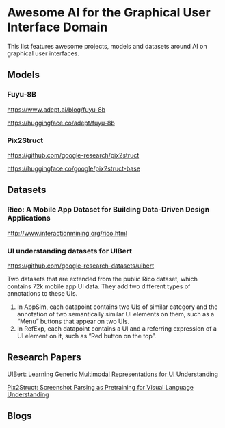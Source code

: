 # Awesome AI for the Graphical User Interface Domain

This list features awesome projects, models and datasets around AI on graphical user interfaces.

## Models

### Fuyu-8B
https://www.adept.ai/blog/fuyu-8b

https://huggingface.co/adept/fuyu-8b

### Pix2Struct
https://github.com/google-research/pix2struct

https://huggingface.co/google/pix2struct-base

## Datasets

### Rico: A Mobile App Dataset for Building Data-Driven Design Applications
http://www.interactionmining.org/rico.html

### UI understanding datasets for UIBert
https://github.com/google-research-datasets/uibert

Two datasets that are extended from the public Rico dataset, which contains 72k mobile app UI data. They add two different types of annotations to these UIs.


1. In AppSim, each datapoint contains two UIs of similar category and the annotation of two semantically similar UI elements on them, such as a “Menu” buttons that appear on two UIs.
2. In RefExp, each datapoint contains a UI and a referring expression of a UI element on it, such as “Red button on the top”.

## Research Papers

[UIBert: Learning Generic Multimodal Representations for UI Understanding](https://arxiv.org/abs/2107.13731)

[Pix2Struct: Screenshot Parsing as Pretraining for Visual Language Understanding](https://arxiv.org/abs/2210.03347)



## Blogs
